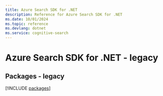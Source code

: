 ```yaml
---
title: Azure Search SDK for .NET
description: Reference for Azure Search SDK for .NET
ms.date: 10/01/2024
ms.topic: reference
ms.devlang: dotnet
ms.service: cognitive-search
---
```

# Azure Search SDK for .NET - legacy
## Packages - legacy
[!INCLUDE [packages](search-index.md)]